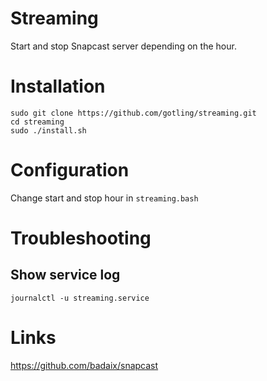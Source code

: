# Streaming
Start and stop Snapcast server depending on the hour.

# Installation
```cd /opt
sudo git clone https://github.com/gotling/streaming.git
cd streaming
sudo ./install.sh
```

# Configuration

Change start and stop hour in `streaming.bash`

# Troubleshooting

## Show service log

`journalctl -u streaming.service`

# Links

https://github.com/badaix/snapcast
